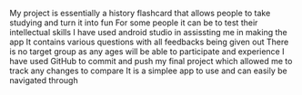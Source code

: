 My project is essentially a history flashcard that allows people to take studying and turn it into fun
For some people it can be to test their intellectual skills
I have used android studio in assissting me in making the app
It contains various questions with all feedbacks being given out
There is no target group as any ages will be able to participate and experience
I have used GitHub to commit and push my final project which allowed me to track any changes to compare
It is a simplee app to use and can easily be navigated through
